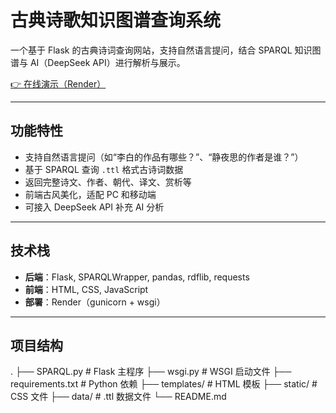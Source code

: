 # 古典诗歌知识图谱查询系统

一个基于 Flask 的古典诗词查询网站，支持自然语言提问，结合 SPARQL 知识图谱与 AI（DeepSeek API）进行解析与展示。

[👉 在线演示（Render）](https://你的-render-地址.onrender.com)

---

## 功能特性
- 支持自然语言提问（如“李白的作品有哪些？”、“静夜思的作者是谁？”）
- 基于 SPARQL 查询 `.ttl` 格式古诗词数据
- 返回完整诗文、作者、朝代、译文、赏析等
- 前端古风美化，适配 PC 和移动端
- 可接入 DeepSeek API 补充 AI 分析

---

## 技术栈
- **后端**：Flask, SPARQLWrapper, pandas, rdflib, requests
- **前端**：HTML, CSS, JavaScript
- **部署**：Render（gunicorn + wsgi）

---

## 项目结构
.
├── SPARQL.py # Flask 主程序
├── wsgi.py # WSGI 启动文件
├── requirements.txt # Python 依赖
├── templates/ # HTML 模板
├── static/ # CSS 文件
├── data/ # .ttl 数据文件
└── README.md